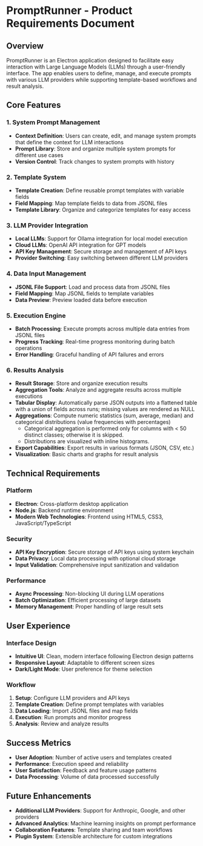 # PromptRunner - Product Requirements Document

## Overview
PromptRunner is an Electron application designed to facilitate easy interaction with Large Language Models (LLMs) through a user-friendly interface. The app enables users to define, manage, and execute prompts with various LLM providers while supporting template-based workflows and result analysis.

## Core Features

### 1. System Prompt Management
- **Context Definition**: Users can create, edit, and manage system prompts that define the context for LLM interactions
- **Prompt Library**: Store and organize multiple system prompts for different use cases
- **Version Control**: Track changes to system prompts with history

### 2. Template System
- **Template Creation**: Define reusable prompt templates with variable fields
- **Field Mapping**: Map template fields to data from JSONL files
- **Template Library**: Organize and categorize templates for easy access

### 3. LLM Provider Integration
- **Local LLMs**: Support for Ollama integration for local model execution
- **Cloud LLMs**: OpenAI API integration for GPT models
- **API Key Management**: Secure storage and management of API keys
- **Provider Switching**: Easy switching between different LLM providers

### 4. Data Input Management
- **JSONL File Support**: Load and process data from JSONL files
- **Field Mapping**: Map JSONL fields to template variables
- **Data Preview**: Preview loaded data before execution

### 5. Execution Engine
- **Batch Processing**: Execute prompts across multiple data entries from JSONL files
- **Progress Tracking**: Real-time progress monitoring during batch operations
- **Error Handling**: Graceful handling of API failures and errors

### 6. Results Analysis
- **Result Storage**: Store and organize execution results
- **Aggregation Tools**: Analyze and aggregate results across multiple executions
- **Tabular Display**: Automatically parse JSON outputs into a flattened table with a union of fields across runs; missing values are rendered as NULL
- **Aggregations**: Compute numeric statistics (sum, average, median) and categorical distributions (value frequencies with percentages)
  - Categorical aggregation is performed only for columns with < 50 distinct classes; otherwise it is skipped.
  - Distributions are visualized with inline histograms.
- **Export Capabilities**: Export results in various formats (JSON, CSV, etc.)
- **Visualization**: Basic charts and graphs for result analysis

## Technical Requirements

### Platform
- **Electron**: Cross-platform desktop application
- **Node.js**: Backend runtime environment
- **Modern Web Technologies**: Frontend using HTML5, CSS3, JavaScript/TypeScript

### Security
- **API Key Encryption**: Secure storage of API keys using system keychain
- **Data Privacy**: Local data processing with optional cloud storage
- **Input Validation**: Comprehensive input sanitization and validation

### Performance
- **Async Processing**: Non-blocking UI during LLM operations
- **Batch Optimization**: Efficient processing of large datasets
- **Memory Management**: Proper handling of large result sets

## User Experience

### Interface Design
- **Intuitive UI**: Clean, modern interface following Electron design patterns
- **Responsive Layout**: Adaptable to different screen sizes
- **Dark/Light Mode**: User preference for theme selection

### Workflow
1. **Setup**: Configure LLM providers and API keys
2. **Template Creation**: Define prompt templates with variables
3. **Data Loading**: Import JSONL files and map fields
4. **Execution**: Run prompts and monitor progress
5. **Analysis**: Review and analyze results

## Success Metrics
- **User Adoption**: Number of active users and templates created
- **Performance**: Execution speed and reliability
- **User Satisfaction**: Feedback and feature usage patterns
- **Data Processing**: Volume of data processed successfully

## Future Enhancements
- **Additional LLM Providers**: Support for Anthropic, Google, and other providers
- **Advanced Analytics**: Machine learning insights on prompt performance
- **Collaboration Features**: Template sharing and team workflows
- **Plugin System**: Extensible architecture for custom integrations

